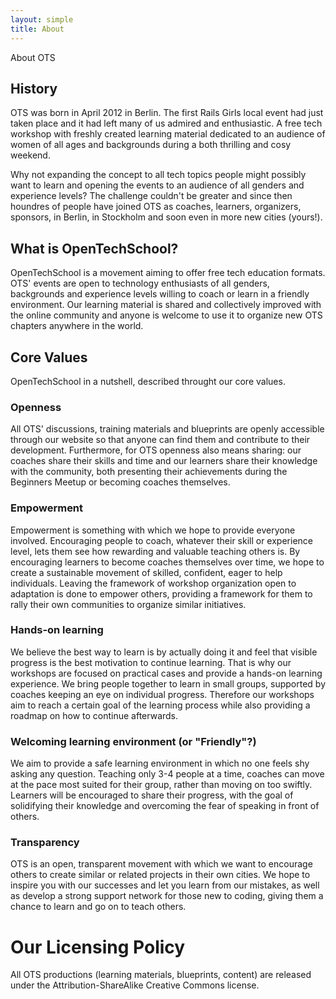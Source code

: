 ```yaml
---
layout: simple
title: About
---
```



About OTS

## History

OTS was born in April 2012 in Berlin. The first Rails Girls local event had just taken place and it had left many of us admired and enthusiastic. A free tech workshop with freshly created learning material dedicated to an audience of women of all ages and backgrounds during a both thrilling and cosy weekend.

Why not expanding the concept to all tech topics people might possibly want to learn and opening the events to an audience of all genders and experience levels?
The challenge couldn't be greater and since then houndres of people have joined OTS as coaches, learners, organizers, sponsors, in Berlin, in Stockholm and soon even in more new cities (yours!).

## What is OpenTechSchool?

OpenTechSchool is a movement aiming to offer free tech education formats. OTS' events are open to technology enthusiasts of all genders, backgrounds and experience levels willing to coach or learn in a friendly environment. Our learning material is shared and collectively improved with the online community and anyone is welcome to use it to organize new OTS chapters anywhere in the world.

## Core Values

OpenTechSchool in a nutshell, described throught our core values.

### Openness
All OTS' discussions, training materials and blueprints are openly accessible through our website so that anyone can find them and contribute to their development. Furthermore, for OTS openness also means sharing: our coaches share their skills and time and our learners share their knowledge with the community, both presenting their achievements during the Beginners Meetup or becoming coaches themselves.

### Empowerment
Empowerment is something with which we hope to provide everyone involved. Encouraging people to coach, whatever their skill or experience level, lets them see how rewarding and valuable teaching others is. By encouraging learners to become coaches themselves over time, we hope to create a sustainable movement of skilled, confident, eager to help individuals. Leaving the framework of workshop organization open to adaptation is done to empower others, providing a framework for them to rally their own communities to organize similar initiatives.

### Hands-on learning
We believe the best way to learn is by actually doing it and feel that visible progress is the best motivation to continue learning. That is why our workshops are focused on practical cases and provide a hands-on learning experience. We bring people together to learn in small groups, supported by coaches keeping an eye on individual progress. Therefore our workshops aim to reach a certain goal of the learning process while also providing a roadmap on how to continue afterwards.

### Welcoming learning environment   (or "Friendly"?)
We aim to provide a safe learning environment in which no one feels shy asking any question. Teaching only 3-4 people at a time, coaches can move at the pace most suited for their group, rather than moving on too swiftly. Learners will be encouraged to share their progress, with the goal of solidifying their knowledge and overcoming the fear of speaking in front of others.

### Transparency
OTS is an open, transparent movement with which we want to encourage others to create similar or related projects in their own cities. We hope to inspire you with our successes and let you learn from our mistakes, as well as develop a strong support network for those new to coding, giving them a chance to learn and go on to teach others.

# Our Licensing Policy
All OTS productions (learning materials, blueprints, content) are released under the Attribution-ShareAlike Creative Commons license.
